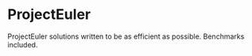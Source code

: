 # ProjectEuler
ProjectEuler solutions written to be as efficient as possible. Benchmarks included. 
